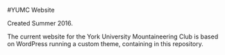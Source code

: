 #YUMC Website

Created Summer 2016.

The current website for the York University Mountaineering Club is based on WordPress running a custom theme, containing in this repository. 
